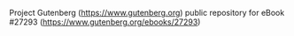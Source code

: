 Project Gutenberg (https://www.gutenberg.org) public repository for eBook #27293 (https://www.gutenberg.org/ebooks/27293)
